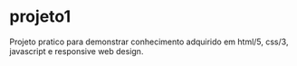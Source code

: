 # projeto1
Projeto pratico para demonstrar conhecimento adquirido em  html/5, css/3, javascript e responsive web design.
